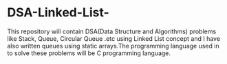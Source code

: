 # DSA-Linked-List-
This repository will contain DSA(Data Structure and Algorithms) problems like Stack, Queue, Circular Queue .etc using Linked List concept and I have also written queues using static arrays.The programming language used in to solve these problems will be C programming language.
